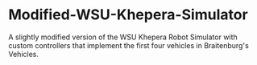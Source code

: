 # Modified-WSU-Khepera-Simulator
A slightly modified version of the WSU Khepera Robot Simulator with custom controllers that implement the first four vehicles in Braitenburg's Vehicles.
